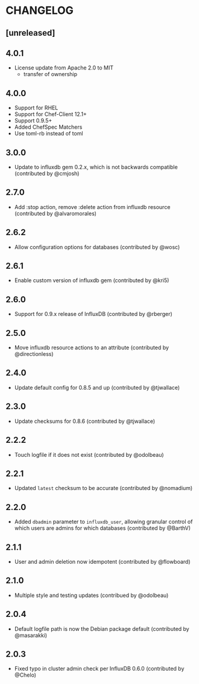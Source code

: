 # CHANGELOG

## [unreleased]

## 4.0.1
* License update from Apache 2.0 to MIT
  - transfer of ownership

## 4.0.0
* Support for RHEL
* Support for Chef-Client 12.1+
* Support 0.9.5+
* Added ChefSpec Matchers
* Use toml-rb instead of toml

## 3.0.0
* Update to influxdb gem 0.2.x, which is not backwards compatible (contributed
  by @cmjosh)

## 2.7.0
* Add :stop action, remove :delete action from influxdb resource (contributed
  by @alvaromorales)

## 2.6.2
* Allow configuration options for databases (contributed by @wosc)

## 2.6.1
* Enable custom version of influxdb gem (contributed by @kri5)

## 2.6.0
* Support for 0.9.x release of InfluxDB (contributed by @rberger)

## 2.5.0
* Move influxdb resource actions to an attribute (contributed by
  @directionless)

## 2.4.0
* Update default config for 0.8.5 and up (contributed by @tjwallace)

## 2.3.0
* Update checksums for 0.8.6 (contributed by @tjwallace)

## 2.2.2
* Touch logfile if it does not exist (contributed by @odolbeau)

## 2.2.1
* Updated `latest` checksum to be accurate (contributed by @nomadium)

## 2.2.0
* Added `dbadmin` parameter to `influxdb_user`, allowing granular control of
  which users are admins for which databases (contributed by @BarthV)

## 2.1.1
* User and admin deletion now idempotent (contributed by @flowboard)

## 2.1.0
* Multiple style and testing updates (contribued by @odolbeau)

## 2.0.4
* Default logfile path is now the Debian package default (contributed by
  @masarakki)

## 2.0.3
* Fixed typo in cluster admin check per InfluxDB 0.6.0 (contributed by @Chelo)
